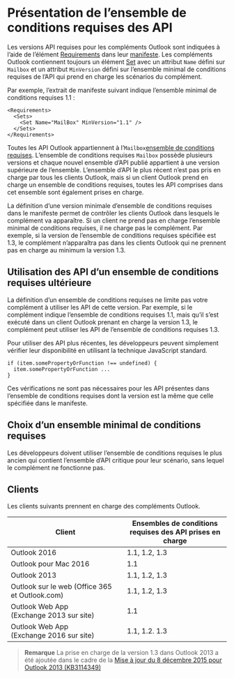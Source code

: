  

# <a name="understanding-api-requirement-sets"></a>Présentation de l’ensemble de conditions requises des API

Les versions API requises pour les compléments Outlook sont indiquées à l’aide de l’élément [Requirements](https://msdn.microsoft.com/EN-US/library/office/dn592036.aspx) dans leur [manifeste](https://msdn.microsoft.com/en-us/library/office/fp123693.aspx). Les compléments Outlook contiennent toujours un élément [Set](https://msdn.microsoft.com/EN-US/library/office/dn592049.aspx) avec un attribut `Name` défini sur `Mailbox` et un attribut `MinVersion` défini sur l’ensemble minimal de conditions requises de l’API qui prend en charge les scénarios du complément.

Par exemple, l’extrait de manifeste suivant indique l’ensemble minimal de conditions requises 1.1 :

```
<Requirements>
  <Sets>
    <Set Name="MailBox" MinVersion="1.1" />
  </Sets>
</Requirements>
```

Toutes les API Outlook appartiennent à l’`Mailbox`[ensemble de conditions requises](https://msdn.microsoft.com/EN-US/library/office/dn535871.aspx#SpecifyRequirementSets_intro). L’ensemble de conditions requises `Mailbox` possède plusieurs versions et chaque nouvel ensemble d’API publié appartient à une version supérieure de l’ensemble. L’ensemble d’API le plus récent n’est pas pris en charge par tous les clients Outlook, mais si un client Outlook prend en charge un ensemble de conditions requises, toutes les API comprises dans cet ensemble sont également prises en charge.

La définition d’une version minimale d’ensemble de conditions requises dans le manifeste permet de contrôler les clients Outlook dans lesquels le complément va apparaître. Si un client ne prend pas en charge l’ensemble minimal de conditions requises, il ne charge pas le complément. Par exemple, si la version de l’ensemble de conditions requises spécifiée est 1.3, le complément n’apparaîtra pas dans les clients Outlook qui ne prennent pas en charge au minimum la version 1.3.

## <a name="using-apis-from-later-requirement-sets"></a>Utilisation des API d’un ensemble de conditions requises ultérieure

La définition d’un ensemble de conditions requises ne limite pas votre complément à utiliser les API de cette version. Par exemple, si le complément indique l’ensemble de conditions requises 1.1, mais qu’il s’est exécuté dans un client Outlook prenant en charge la version 1.3, le complément peut utiliser les API de l’ensemble de conditions requises 1.3\.

Pour utiliser des API plus récentes, les développeurs peuvent simplement vérifier leur disponibilité en utilisant la technique JavaScript standard.

```
if (item.somePropertyOrFunction !== undefined) {
  item.somePropertyOrFunction ...
}
```

Ces vérifications ne sont pas nécessaires pour les API présentes dans l’ensemble de conditions requises dont la version est la même que celle spécifiée dans le manifeste.

## <a name="choosing-a-minimum-requirement-set"></a>Choix d’un ensemble minimal de conditions requises

Les développeurs doivent utiliser l’ensemble de conditions requises le plus ancien qui contient l’ensemble d’API critique pour leur scénario, sans lequel le complément ne fonctionne pas.

## <a name="clients"></a>Clients

Les clients suivants prennent en charge des compléments Outlook.

| Client | Ensembles de conditions requises des API prises en charge |
| --- | --- |
| Outlook 2016 | 1.1, 1.2, 1.3 |
| Outlook pour Mac 2016 | 1.1 |
| Outlook 2013 | 1.1, 1.2, 1.3 |
| Outlook sur le web (Office 365 et Outlook.com) | 1.1, 1.2, 1.3 |
| Outlook Web App (Exchange 2013 sur site) | 1.1 |
| Outlook Web App (Exchange 2016 sur site) | 1.1, 1.2. 1.3 |
>**Remarque** La prise en charge de la version 1.3 dans Outlook 2013 a été ajoutée dans le cadre de la [Mise à jour du 8 décembre 2015 pour Outlook 2013 (KB3114349)](https://support.microsoft.com/en-us/kb/3114349)
